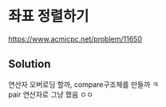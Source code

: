 # 좌표 정렬하기
https://www.acmicpc.net/problem/11650

## Solution
연산자 오버로딩 할까, compare구조체를 만들까 ㅋ  
pair 연산자로 그냥 했음 ㅇㅇ